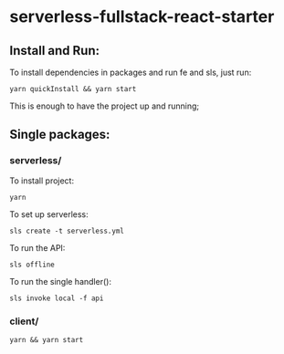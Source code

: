 # serverless-fullstack-react-starter

## Install and Run:

To install dependencies in packages and run fe and sls, just run:

```
yarn quickInstall && yarn start
```

This is enough to have the project up and running;

## Single packages:

### serverless/

To install project:

```
yarn
```

To set up serverless:

```
sls create -t serverless.yml
```

To run the API:

```
sls offline
```

To run the single handler():

```
sls invoke local -f api
```

### client/

```
yarn && yarn start
```
